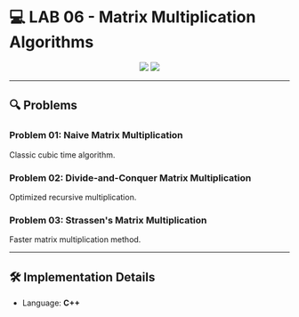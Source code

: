 # 💻 LAB 06 - Matrix Multiplication Algorithms

<div align="center">
  <img src="https://img.shields.io/badge/Status-In%20Progress-yellow?style=for-the-badge" />
  <img src="https://img.shields.io/badge/Topics-Matrix%20Multiplication-blueviolet?style=for-the-badge" />
</div>

---

## 🔍 Problems

### Problem 01: Naive Matrix Multiplication  
Classic cubic time algorithm.

### Problem 02: Divide-and-Conquer Matrix Multiplication  
Optimized recursive multiplication.

### Problem 03: Strassen's Matrix Multiplication  
Faster matrix multiplication method.

---

## 🛠️ Implementation Details

- Language: **C++**
